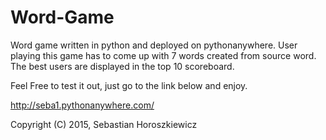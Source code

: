 # Word-Game

Word game written in python and deployed on pythonanywhere. User playing this game has to come up with 7 words created from source word. The best users are displayed in the top 10 scoreboard.

Feel Free to test it out, just go to the link below and enjoy.

http://seba1.pythonanywhere.com/

Copyright (C) 2015, Sebastian Horoszkiewicz
